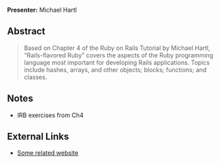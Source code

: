 **Presenter:** Michael Hartl

## Abstract

> Based on Chapter 4 of the Ruby on Rails Tutorial by Michael Hartl, “Rails-flavored Ruby” covers the aspects of the Ruby programming language most important for developing Rails applications. Topics include hashes, arrays, and other objects; blocks; functions; and classes. 

## Notes

* IRB exercises from Ch4

## External Links

* [Some related website](http://www.example.com/)
